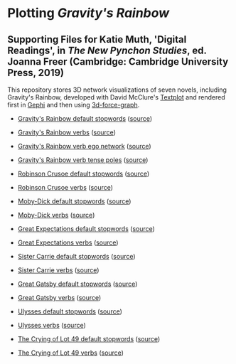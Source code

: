# Plotting *Gravity's Rainbow*
## Supporting Files for Katie Muth, 'Digital Readings', in *The New Pynchon Studies*, ed. Joanna Freer (Cambridge: Cambridge University Press, 2019)

This repository stores 3D network visualizations of seven novels, including Gravity's Rainbow, developed with David McClure's <a href = "https://github.com/davidmcclure/textplot">Textplot</a> and rendered first in <a href = "https://gephi.org/">Gephi</a> and then using <a href = "https://github.com/vasturiano/3d-force-graph">3d-force-graph</a>. 

* [Gravity's Rainbow default stopwords](https://krmuth.github.io/plot-gr/visualisations/gravitys-rainbow/stopwords/) ([source](https://github.com/krmuth/plot-gr/blob/3d-vis/visualisations/gravitys-rainbow/stopwords/index.html))

* [Gravity's Rainbow verbs](https://krmuth.github.io/plot-gr/visualisations/gravitys-rainbow/verbs/) ([source](https://github.com/krmuth/plot-gr/blob/3d-vis/visualisations/gravitys-rainbow/verbs/index.html))  

* [Gravity's Rainbow verb ego network](https://krmuth.github.io/plot-gr/visualisations/gravitys-rainbow/verbego/) ([source](https://github.com/krmuth/plot-gr/blob/3d-vis/visualisations/gravitys-rainbow/verbego/index.html))  

* [Gravity's Rainbow verb tense poles](https://krmuth.github.io/plot-gr/visualisations/gravitys-rainbow/tensego/) ([source](https://github.com/krmuth/plot-gr/blob/3d-vis/visualisations/gravitys-rainbow/tensego/index.html))  

* [Robinson Crusoe default stopwords](https://krmuth.github.io/plot-gr/visualisations/crusoe/stopwords/) ([source](https://github.com/krmuth/plot-gr/blob/3d-vis/visualisations/crusoe/stopwords/index.html)) 

* [Robinson Crusoe verbs](https://krmuth.github.io/plot-gr/visualisations/crusoe/verbs/) ([source](https://github.com/krmuth/plot-gr/blob/3d-vis/visualisations/crusoe/verbs/index.html)) 

* [Moby-Dick default stopwords](https://krmuth.github.io/plot-gr/visualisations/moby-dick/stopwords/) ([source](https://github.com/krmuth/plot-gr/blob/3d-vis/visualisations/moby-dick/stopwords/index.html)) 

* [Moby-Dick verbs](https://krmuth.github.io/plot-gr/visualisations/moby-dick/verbs/) ([source](https://github.com/krmuth/plot-gr/blob/3d-vis/visualisations/moby-dick/verbs/index.html)) 

* [Great Expectations default stopwords](https://krmuth.github.io/plot-gr/visualisations/great-expectations/stopwords/) ([source](https://github.com/krmuth/plot-gr/blob/3d-vis/visualisations/great-expectations/stopwords/index.html)) 

* [Great Expectations verbs](https://krmuth.github.io/plot-gr/visualisations/great-expectations/verbs/) ([source](https://github.com/krmuth/plot-gr/blob/3d-vis/visualisations/great-expectations/verbs/index.html)) 

* [Sister Carrie default stopwords](https://krmuth.github.io/plot-gr/visualisations/sister-carrie/stopwords/) ([source](https://github.com/krmuth/plot-gr/blob/3d-vis/visualisations/sister-carrie/stopwords/index.html)) 

* [Sister Carrie verbs](https://krmuth.github.io/plot-gr/visualisations/sister-carrie/verbs/) ([source](https://github.com/krmuth/plot-gr/blob/3d-vis/visualisations/sister-carrie/verbs/index.html)) 

* [Great Gatsby default stopwords](https://krmuth.github.io/plot-gr/visualisations/gatsby/stopwords/) ([source](https://github.com/krmuth/plot-gr/blob/3d-vis/visualisations/gatsby/stopwords/index.html)) 

* [Great Gatsby verbs](https://krmuth.github.io/plot-gr/visualisations/gatsby/verbs/) ([source](https://github.com/krmuth/plot-gr/blob/3d-vis/visualisations/gatsby/verbs/index.html)) 

* [Ulysses default stopwords](https://krmuth.github.io/plot-gr/visualisations/ulysses/stopwords/) ([source](https://github.com/krmuth/plot-gr/blob/3d-vis/visualisations/ulysses/stopwords/index.html)) 

* [Ulysses verbs](https://krmuth.github.io/plot-gr/visualisations/ulysses/verbs/) ([source](https://github.com/krmuth/plot-gr/blob/3d-vis/visualisations/ulysses/verbs/index.html)) 

* [The Crying of Lot 49 default stopwords](https://krmuth.github.io/plot-gr/visualisations/lot-49/stopwords/) ([source](https://github.com/krmuth/plot-gr/blob/3d-vis/visualisations/lot-49/stopwords/index.html)) 

* [The Crying of Lot 49 verbs](https://krmuth.github.io/plot-gr/visualisations/lot-49/verbs/) ([source](https://github.com/krmuth/plot-gr/blob/3d-vis/visualisations/lot-49/verbs/index.html)) 

